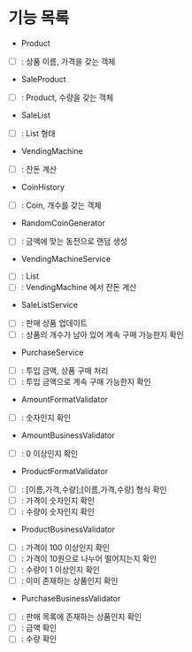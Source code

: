# 기능 목록

- Product
- [ ] : 상품 이름, 가격을 갖는 객체

- SaleProduct
- [ ] : Product, 수량을 갖는 객체

- SaleList
- [ ] : List<SaleProduct> 형태

- VendingMachine
- [ ] : 잔돈 계산

- CoinHistory
- [ ] : Coin, 개수를 갖는 객체

- RandomCoinGenerator
- [ ] : 금액에 맞는 동전으로 랜덤 생성

- VendingMachineService
- [ ] : List<CoinHistory>
- [ ] : VendingMachine 에서 잔돈 계산

- SaleListService
- [ ] : 판매 상품 업데이트
- [ ] : 상품의 개수가 남아 있어 계속 구매 가능한지 확인

- PurchaseService
- [ ] : 투입 금액, 상품 구매 처리
- [ ] : 투입 금액으로 계속 구매 가능한지 확인

- AmountFormatValidator
- [ ] : 숫자인지 확인

- AmountBusinessValidator
- [ ] : 0 이상인지 확인

- ProductFormatValidator
- [ ] : [이름,가격,수량];[이름,가격,수량] 형식 확인
- [ ] : 가격이 숫자인지 확인
- [ ] : 수량이 숫자인지 확인

- ProductBusinessValidator
- [ ] : 가격이 100 이상인지 확인
- [ ] : 가격이 10원으로 나누어 떨어지는지 확인
- [ ] : 수량이 1 이상인지 확인
- [ ] : 이미 존재하는 상품인지 확인

- PurchaseBusinessValidator
- [ ] : 판매 목록에 존재하는 상품인지 확인
- [ ] : 금액 확인
- [ ] : 수량 확인
